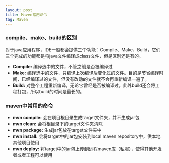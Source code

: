 ```yaml
---
layout: post
title: Maven常用命令
tag: Maven
---
```


### compile、make、build的区别
对于java应用程序，IDE一般都会提供三个功能：Compile、Make、Build，它们三个完成的功能都是将java文件编译成class文件，但是区别还是有的。
* **Compile:** 编译选中的文件，不管之前是否被编译过
* **Make:** 编译选中的文件，只编译上次编译后变化过的文件。目的是节省编译时间，已经编译过的文件，但没有改动的文件就不会再重新编译一遍了。
* **Build:** 对整个工程重新编译，无论它曾经是否被编译过。此外build还会将工程打包，所以build的时间是最长的。

### maven中常用的命令
* **mvn compile:** 会在项目根目录生成target文件夹，并不生成jar包
* **mvn clean:** 会将根目录下的target文件夹清除
* **mvn package:** 生成jar包放在target文件夹中
* **mvn install:** 会将target中的jar包安装到local maven repository中，供本地其他项目使用
* **mvn deploy:** 将target中的jar包上传到远程maven库（私服），使得其他开发者或者工程可以使用

